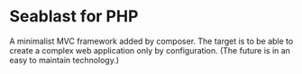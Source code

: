 # Seablast for PHP
A minimalist MVC framework added by composer.
The target is to be able to create a complex web application only by configuration.
(The future is in an easy to maintain technology.)
